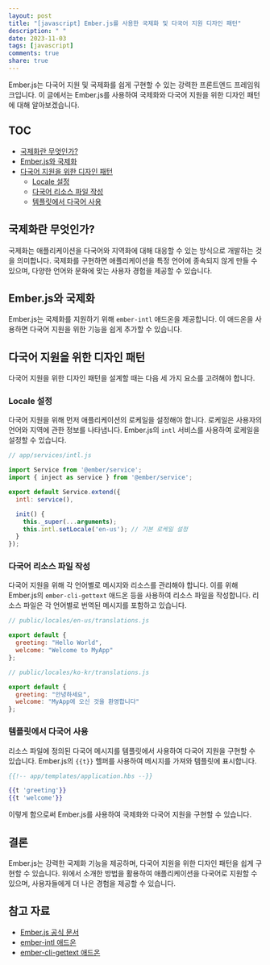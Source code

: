 ```yaml
---
layout: post
title: "[javascript] Ember.js를 사용한 국제화 및 다국어 지원 디자인 패턴"
description: " "
date: 2023-11-03
tags: [javascript]
comments: true
share: true
---
```


Ember.js는 다국어 지원 및 국제화를 쉽게 구현할 수 있는 강력한 프론트엔드 프레임워크입니다. 이 글에서는 Ember.js를 사용하여 국제화와 다국어 지원을 위한 디자인 패턴에 대해 알아보겠습니다.

## TOC
- [국제화란 무엇인가?](#국제화란-무엇인가)
- [Ember.js와 국제화](#emberjs와-국제화)
- [다국어 지원을 위한 디자인 패턴](#다국어-지원을-위한-디자인-패턴)
  - [Locale 설정](#locale-설정)
  - [다국어 리소스 파일 작성](#다국어-리소스-파일-작성)
  - [템플릿에서 다국어 사용](#템플릿에서-다국어-사용)

## 국제화란 무엇인가?

국제화는 애플리케이션을 다국어와 지역화에 대해 대응할 수 있는 방식으로 개발하는 것을 의미합니다. 국제화를 구현하면 애플리케이션을 특정 언어에 종속되지 않게 만들 수 있으며, 다양한 언어와 문화에 맞는 사용자 경험을 제공할 수 있습니다.

## Ember.js와 국제화

Ember.js는 국제화를 지원하기 위해 `ember-intl` 애드온을 제공합니다. 이 애드온을 사용하면 다국어 지원을 위한 기능을 쉽게 추가할 수 있습니다.

## 다국어 지원을 위한 디자인 패턴

다국어 지원을 위한 디자인 패턴을 설계할 때는 다음 세 가지 요소를 고려해야 합니다.

### Locale 설정

다국어 지원을 위해 먼저 애플리케이션의 로케일을 설정해야 합니다. 로케일은 사용자의 언어와 지역에 관한 정보를 나타냅니다. Ember.js의 `intl` 서비스를 사용하여 로케일을 설정할 수 있습니다. 

```javascript
// app/services/intl.js

import Service from '@ember/service';
import { inject as service } from '@ember/service';

export default Service.extend({
  intl: service(),

  init() {
    this._super(...arguments);
    this.intl.setLocale('en-us'); // 기본 로케일 설정
  }
});
```

### 다국어 리소스 파일 작성

다국어 지원을 위해 각 언어별로 메시지와 리소스를 관리해야 합니다. 이를 위해 Ember.js의 `ember-cli-gettext` 애드온 등을 사용하여 리소스 파일을 작성합니다. 리소스 파일은 각 언어별로 번역된 메시지를 포함하고 있습니다.

```javascript
// public/locales/en-us/translations.js

export default {
  greeting: "Hello World",
  welcome: "Welcome to MyApp"
};
```

```javascript
// public/locales/ko-kr/translations.js

export default {
  greeting: "안녕하세요",
  welcome: "MyApp에 오신 것을 환영합니다"
};
```

### 템플릿에서 다국어 사용

리소스 파일에 정의된 다국어 메시지를 템플릿에서 사용하여 다국어 지원을 구현할 수 있습니다. Ember.js의 `{{t}}` 헬퍼를 사용하여 메시지를 가져와 템플릿에 표시합니다.

```handlebars
{{!-- app/templates/application.hbs --}}

{{t 'greeting'}}
{{t 'welcome'}}
```

이렇게 함으로써 Ember.js를 사용하여 국제화와 다국어 지원을 구현할 수 있습니다.

## 결론

Ember.js는 강력한 국제화 기능을 제공하며, 다국어 지원을 위한 디자인 패턴을 쉽게 구현할 수 있습니다. 위에서 소개한 방법을 활용하여 애플리케이션을 다국어로 지원할 수 있으며, 사용자들에게 더 나은 경험을 제공할 수 있습니다.

## 참고 자료
- [Ember.js 공식 문서](https://emberjs.com/)
- [ember-intl 애드온](https://github.com/ember-intl/ember-intl)
- [ember-cli-gettext 애드온](https://github.com/jamesarosen/ember-cli-gettext)